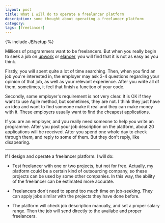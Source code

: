 ```yaml
---
layout: post
title: What I will do to operate a freelancer platform 
description: some thought about operating a freelancer platform
category:
tags: [freelancer]
---
```

{% include JB/setup %}

Millions of pragrammers want to be freelancers. But when you really begin to seek a job on [upwork](http://upwork.com) or [elancer](http://elancer.com), you will find that it is not as easy as you think. 

Firstly, you will spent quite a lot of time searching. Then, when you find an job you're interested in, the employer may ask 3-4 questions regarding your opinion of that job, as well as your relevant experience. After you write all of them, sometimes, it feel that finish a funciton of your code. 

Secondly, some employer's requirement is not very clear. It is OK if they want to use Agile method, but sometimes, they are not. I think they just have an idea and want to find someone make it real and they can make money with it. These employers usually want to find the cheapest applications.

If you are an employer, and you really need someone to help you write an programme. After you post your job description on the platform, about 20 applications will be received. After you spend one whole day to check through them, and reply to some of them. But they don't reply, like disapearing. 

------

If I design and operate a freelancer platform. I will do:

* Test freelancer with one or two projects, but not for free. Actually, my platform could be a certain kind of outsourcing company, so these projects can be used by some other companies. In this way, the ability of the freelancer can be estimated more accurate.

* Freelancers don't need to spend too much time on job-seeking. They can apply jobs similar with the projects they have done before. 

* The platform will check job description manually, and set a proper salary range. Then the job will send directly to the availabe and proper freelancers.
